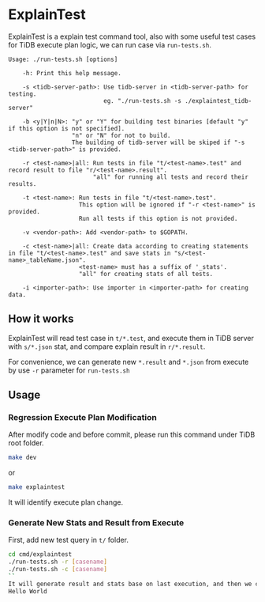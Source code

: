 # ExplainTest

ExplainTest is a explain test command tool, also with some useful test cases for TiDB execute plan logic, we can run case via `run-tests.sh`.

```
Usage: ./run-tests.sh [options]

    -h: Print this help message.

    -s <tidb-server-path>: Use tidb-server in <tidb-server-path> for testing.
                           eg. "./run-tests.sh -s ./explaintest_tidb-server"

    -b <y|Y|n|N>: "y" or "Y" for building test binaries [default "y" if this option is not specified].
                  "n" or "N" for not to build.
                  The building of tidb-server will be skiped if "-s <tidb-server-path>" is provided.

    -r <test-name>|all: Run tests in file "t/<test-name>.test" and record result to file "r/<test-name>.result".
                        "all" for running all tests and record their results.

    -t <test-name>: Run tests in file "t/<test-name>.test".
                    This option will be ignored if "-r <test-name>" is provided.
                    Run all tests if this option is not provided.

    -v <vendor-path>: Add <vendor-path> to $GOPATH.

    -c <test-name>|all: Create data according to creating statements in file "t/<test-name>.test" and save stats in "s/<test-name>_tableName.json".
                    <test-name> must has a suffix of '_stats'.
                    "all" for creating stats of all tests.

    -i <importer-path>: Use importer in <importer-path> for creating data.
```

## How it works

ExplainTest will read test case in `t/*.test`, and execute them in TiDB server with `s/*.json` stat, and compare explain result in `r/*.result`.

For convenience, we can generate new `*.result` and `*.json` from execute by use `-r` parameter for `run-tests.sh`

## Usage

### Regression Execute Plan Modification

After modify code and before commit, please run this command under TiDB root folder.

```sh
make dev
```

or

```sh
make explaintest
```
It will identify execute plan change.

### Generate New Stats and Result from Execute

First, add new test query in `t/` folder.

```sh
cd cmd/explaintest
./run-tests.sh -r [casename]
./run-tests.sh -c [casename]
``
It will generate result and stats base on last execution, and then we can reuse them or open editor to do some modify.
Hello World
